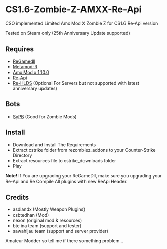 # CS1.6-Zombie-Z-AMXX-Re-Api
CSO implemented Limited Amx Mod X Zombie Z for CS1.6 Re-Api version 

Tested on Steam only (25th Anniversary Update supported) 

## Requires
- [ReGamedll](https://github.com/s1lentq/ReGameDLL_CS)
- [Metamod-R](https://github.com/theAsmodai/metamod-r)
- [Amx Mod x 1.10.0](https://www.amxmodx.org/downloads-new.php?branch=master)
- [Re-Api](https://github.com/s1lentq/reapi)
- [Re-HLDS](https://github.com/dreamstalker/rehlds) (Optional For Servers but not supported with latest anniversary updates) 

## Bots
- [SyPB](https://github.com/CCNHsK-Dev/SyPB) (Good for Zombie Mods)

## Install
- Download and Install The Requirements
- Extract cstrike folder from rezombiez_addons to your Counter-Strike Directory
- Extract resources file to cstrike_downloads folder
- Play
  
<b>Note!</b> If You are upgrading your ReGameDll, make sure you upgrading your Re-Api and Re Compile All plugins with new ReApi Header.

## Credits
- asdiandx (Mostly Weapon Plugins)
- csbtedhan (Mod)
- nexon (original mod & resources)
- bte ina team (support and tester) 
- sawahijau team (support and server provider) 

Amateur Modder so tell me if there something problem...
